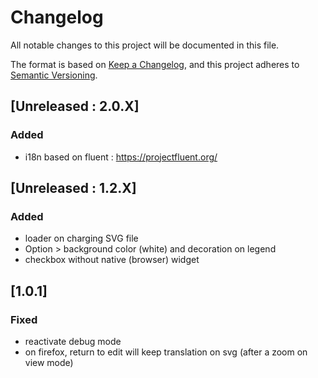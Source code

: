 # Changelog

All notable changes to this project will be documented in this file.

The format is based on [Keep a Changelog](https://keepachangelog.com/en/1.0.0/),
and this project adheres to [Semantic Versioning](https://semver.org/spec/v2.0.0.html).

## [Unreleased : 2.0.X]
### Added
- i18n based on fluent : https://projectfluent.org/

## [Unreleased : 1.2.X]
### Added
  - loader on charging SVG file
  - Option > background color (white) and decoration on legend
  - checkbox without native (browser) widget

## [1.0.1]
### Fixed
  - reactivate debug mode
  - on firefox, return to edit will keep translation on svg (after a zoom on view mode)

